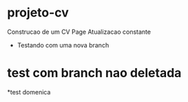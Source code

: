 # projeto-cv
Construcao de um CV Page
Atualizacao constante
* Testando com uma nova branch
# test com branch nao deletada
*test domenica

